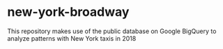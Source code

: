 # new-york-broadway
This repository makes use of the public database on Google BigQuery to analyze patterns with New York taxis in 2018
